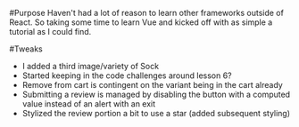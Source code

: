 #Purpose
Haven't had a lot of reason to learn other frameworks outside of React.  So taking some time to learn Vue and kicked off with as simple a tutorial as I could find.

#Tweaks
* I added a third image/variety of Sock
* Started keeping in the code challenges around lesson 6?
* Remove from cart is contingent on the variant being in the cart already
* Submitting a review is managed by disabling the button with a computed value instead of an alert with an exit
* Stylized the review portion a bit to use a star (added subsequent styling)

